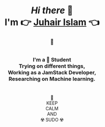 <div align="center">
<h1>
<i>Hi there</i> 👋
<br/>
I'm 👉 <a href="https://www.linkedin.com/in/juhair-islam-9b7307160/">Juhair Islam</a> 👈
</h1>
<h3>
🔰
<br/>
<br/>

I'm a 📖 Student
<br/>
Trying on different things,
<br/>
Working as a JamStack Developer,
<br/>
Researching on Machine learning.
</h3>
<h1></h1>
👑
<br/>
KEEP
<br/>
CALM
<br/>
AND
<br/>
☢️ SUDO ☢️
</div>

<!---
Testing Bot
-->
